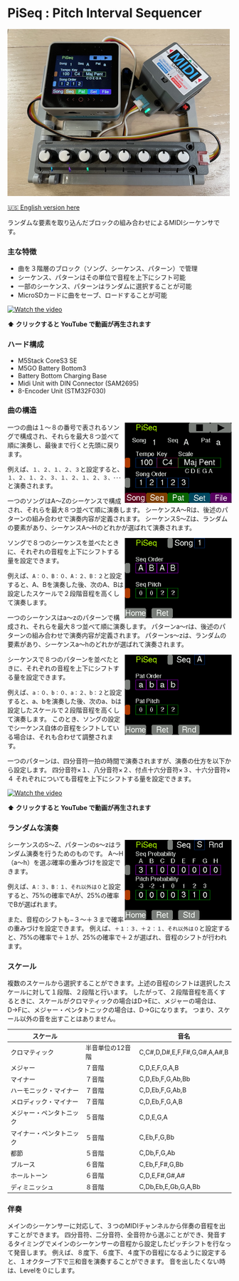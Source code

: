 # PiSeq : Pitch Interval Sequencer
[<img src="images/PiSeq.jpg" width=500>](images/PiSeq.jpg)

[🇺🇸 English version here](README.md)

ランダムな要素を取り込んだブロックの組み合わせによるMIDIシーケンサです。

### 主な特徴
- 曲を３階層のブロック（ソング、シーケンス、パターン）で管理
- シーケンス、パターンはその単位で音程を上下にシフト可能
- 一部のシーケンス、パターンはランダムに選択することが可能
- MicroSDカードに曲をセーブ、ロードすることが可能

[![Watch the video](https://img.youtube.com/vi/jiwhqY61VLk/0.jpg)](https://www.youtube.com/watch?v=jiwhqY61VLk)

**⬆️ クリックすると YouTube で動画が再生されます**

### ハード構成
- M5Stack CoreS3 SE
- M5GO Battery Bottom3
- Battery Bottom Charging Base
- Midi Unit with DIN Connector (SAM2695)
- 8-Encoder Unit (STM32F030)

### 曲の構造
<img src="images/play.bmp" align="right" width="240">
一つの曲は１〜８の番号で表されるソングで構成され、それらを最大８つ並べて順に演奏し、最後まで行くと先頭に戻ります。

例えば、`１、２、１、２、３`と設定すると、`１、２、１、２、３、１、２、１、２、３、･･･`と演奏されます。

一つのソングはA〜Zのシーケンスで構成され、それらを最大８つ並べて順に演奏します。
シーケンスA〜Rは、後述のパターンの組み合わせで演奏内容が定義されます。
シーケンスS〜Zは、ランダムの要素があり、シーケンスA〜Hのどれかが選ばれて演奏されます。

<img src="images/song.bmp" align="right" width="240">
ソングで８つのシーケンスを並べたときに、それぞれの音程を上下にシフトする量を設定できます。

例えば、`A：０、B：０、A：２、B：２`と設定すると、A、Bを演奏した後、次のA、Bは設定したスケールで２段階音程を高くして演奏します。

一つのシーケンスはa〜zのパターンで構成され、それらを最大８つ並べて順に演奏します。
パターンa〜rは、後述のパターンの組み合わせで演奏内容が定義されます。
パターンs〜zは、ランダムの要素があり、シーケンスa〜hのどれかが選ばれて演奏されます。

<img src="images/seq.bmp" align="right" width="240">
シーケンスで８つのパターンを並べたときに、それぞれの音程を上下にシフトする量を設定できます。

例えば、`a：０、b：０、a：２、b：２`と設定すると、a、bを演奏した後、次のa、bは設定したスケールで２段階音程を高くして演奏します。
このとき、ソングの設定でシーケンス自体の音程をシフトしている場合は、それも合わせて調整されます。

一つのパターンは、四分音符一拍の時間で演奏されますが、演奏の仕方を以下から設定します。
四分音符×１、八分音符×２、付点十六分音符×３、十六分音符×４
それぞれについても音程を上下にシフトする量を設定できます。

[![Watch the video](https://img.youtube.com/vi/KUa65u5TeUI/0.jpg)](https://www.youtube.com/watch?v=KUa65u5TeUI)

**⬆️ クリックすると YouTube で動画が再生されます**

### ランダムな演奏
<img src="images/seqrnd.bmp" align="right" width="240">
シーケンスのS〜Z、パターンのs〜zはランダム演奏を行うためのものです。
A〜H（a〜h）を選ぶ確率の重みづけを設定できます。

例えば、`A：３、B：１、それ以外は０`と設定すると、75%の確率でAが、25%の確率でBが選ばれます。

また、音程のシフトも−３〜＋３まで確率の重みづけを設定できます。
例えば、`＋１：３、＋２：１、それ以外は０`と設定すると、75%の確率で＋１が、25%の確率で＋２が選ばれ、音程のシフトが行われます。

### スケール
複数のスケールから選択することができます。上述の音程のシフトは選択したスケールに対して１段階、２段階と行います。
したがって、２段階音程を高くするときに、スケールがクロマティックの場合はD→Eに、メジャーの場合は、D→Fに、メジャー・ペンタトニックの場合は、D→Gになります。
つまり、スケール以外の音を出すことはありません。

スケール |  | 音名
--- | --- | ---
クロマティック | 半音単位の12音階 | C,C#,D,D#,E,F,F#,G,G#,A,A#,B
メジャー | ７音階 | C,D,E,F,G,A,B
マイナー | ７音階 | C,D,Eb,F,G,Ab,Bb
ハーモニック・マイナー | ７音階 | C,D,Eb,F,G,Ab,B
メロディック・マイナー | ７音階 | C,D,Eb,F,G,A,B
メジャー・ペンタトニック | ５音階 | C,D,E,G,A
マイナー・ペンタトニック | ５音階 | C,Eb,F,G,Bb
都節 | ５音階 | C,Db,F,G,Ab
ブルース | ６音階 | C,Eb,F,F#,G,Bb
ホールトーン | ６音階 | C,D,E,F#,G#,A#
ディミニッシュ | ８音階 | C,Db,Eb,E,Gb,G,A,Bb

### 伴奏
メインのシーケンサーに対応して、３つのMIDIチャンネルから伴奏の音程を出すことができます。
四分音符、二分音符、全音符から選ぶことができ、発音するタイミングでメインのシーケンサーの音程から設定したピッチシフトを行なって発音します。
例えば、８度下、６度下、４度下の音程になるように設定すると、１オクターブ下で三和音を演奏することができます。
音を出したくない時は、Levelを０にします。
